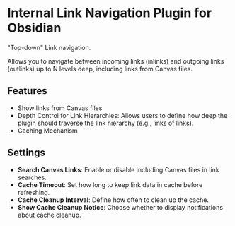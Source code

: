 # Internal Link Navigation Plugin for Obsidian

"Top-down" Link navigation.

Allows you to navigate between incoming links (inlinks) and outgoing links (outlinks) up to N levels deep, including links from Canvas files. 

## Features

- Show links from Canvas files
- Depth Control for Link Hierarchies: Allows users to define how deep the plugin should traverse the link hierarchy (e.g., links of links).
- Caching Mechanism


## Settings

- **Search Canvas Links**: Enable or disable including Canvas files in link searches.
- **Cache Timeout**: Set how long to keep link data in cache before refreshing.
- **Cache Cleanup Interval**: Define how often to clean up the cache.
- **Show Cache Cleanup Notice**: Choose whether to display notifications about cache cleanup.
